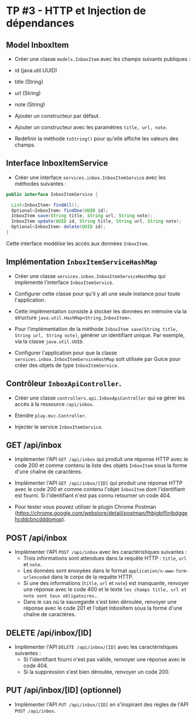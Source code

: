 # TP #3 - HTTP et Injection de dépendances

## Model InboxItem

* Créer une classe `models.InboxItem` avec les champs suivants publiques :
 
 * id (java.util.UUID)
 * title (String)
 * url (String)
 * note (String)

* Ajouter un constructeur par défaut.

* Ajouter un constructeur avec les paramètres `title, url, note`.

* Redéfinir la méthode `toString()` pour qu'elle affiche les valeurs des champs.


## Interface InboxItemService

* Créer une interface `services.inbox.InboxItemService` avec les méthodes suivantes :

```java
public interface InboxItemService {

  List<InboxItem> findAll();
  Optional<InboxItem> findOne(UUID id);
  InboxItem save(String title, String url, String note);
  InboxItem update(UUID id, String title, String url, String note);
  Optional<InboxItem> delete(UUID id);
}
```

Cette interface modélise les accès aux données `InboxItem`.


## Implémentation `InboxItemServiceHashMap`

* Créer une classe `services.inbox.InboxItemServiceHashMap` qui implémente l'interface `InboxItemService`.

* Configurer cette classe pour qu'il y ait une seule instance pour toute l'application.

* Cette implémentation consiste à stocker les données en mémoire via la structure `java.util.HashMap<String,InboxItem>`.

* Pour l'implémentation de la méthode `InboxItem save(String title, String url, String note)`, générer un identifiant unique.
Par exemple, via la classe `java.util.UUID`.

* Configurer l'application pour que la classe `services.inbox.InboxItemServiceHashMap` soit utilisée par Guice pour créer des objets de type `InboxItemService`.

## Contrôleur `InboxApiController`.

* Créer une classe `controllers.api.InboxApiController` qui va gérer les accès à la ressource `/api/inbox`.

* Etendre `play.mvc.Controller`.

* Injecter le service `InboxItemService`.

## GET /api/inbox

* Implémenter l'API `GET /api/inbox` qui produit une réponse HTTP avec le code 200 et comme contenu la liste des objets `InboxItem` sous la forme d'une chaîne de caractères.

* Implémenter l'API `GET /api/inbox/[ID]` qui produit une réponse HTTP avec le code 200 et comme contenu l'objet `InboxItem` dont l'identifiant est fourni. Si l'identifiant n'est pas connu retourner un code 404.

* Pour tester vous pouvez utiliser le plugin Chrome Postman (https://chrome.google.com/webstore/detail/postman/fhbjgbiflinjbdggehcddcbncdddomop).

## POST /api/inbox

* Implémenter l'API `POST /api/inbox` avec les caractéristiques suivantes :
    * Trois informations sont attendues dans la requête HTTP : `title`, `url` et `note`.
    * Les données sont envoyées dans le format `application/x-www-form-urlencoded` dans le corps de la requête HTTP.
    * Si une des informations (`title`, `url` et `note`) est manquante, renvoyer une réponse avec le code 400 et le texte `les champs title, url et note sont tous obligatoires.`.
    * Dans le cas où la sauvegarde s'est bien déroulée, renvoyer une réponse avec le code 201 et l'objet InboxItem sous la forme d'une chaîne de caractères.


## DELETE /api/inbox/[ID]

* Implémenter l'API `DELETE /api/inbox/[ID]` avec les caractéristiques suivantes :
    * Si l'identifiant fourni n'est pas valide, renvoyer une réponse avec le code 404.
    * Si la suppression s'est bien déroulée, renvoyer un code 200.

## PUT /api/inbox/[ID] (optionnel)

* Implémenter l'API `PUT /api/inbox/[ID]` en s'inspirant des règles de l'API `POST /api/inbox`.
